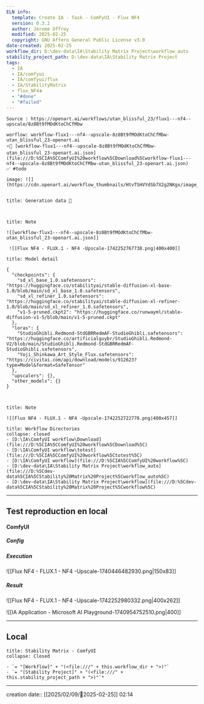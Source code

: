 ```yaml
---
ELN info:
  template: Create IA - Task - ComFyUI - Flux NF4
  version: 0.3.2
  author: Jerome Offroy
  modified: 2025-02-25
  copyright: GNU Affero General Public License v3.0
date-created: 2025-02-25
workflow_dir: D:\dev-data\IA\Stability Matrix Project\workflow_auto
stability_project_path: D:\dev-data\IA\Stability Matrix Project
tags:
  - IA
  - IA/comfyui
  - IA/comfyui/flux
  - IA/StabilityMatrix
  - flux_NF4➕
  - "#done"
  - "#failed"
---
```

```ad-tip
Source : https://openart.ai/workflows/utan_blissful_23/flux1---nf4--upscale/8z8Bt9fMOdKtoChCfMbw

worflow: workflow-flux1---nf4--upscale-8z8Bt9fMOdKtoChCfMbw-utan_blissful_23-openart.ai 
⭐🚧 [workflow-flux1---nf4--upscale-8z8Bt9fMOdKtoChCfMbw-utan_blissful_23-openart.ai.json](file:///D:%5CIA%5CComfyUI%20workflow%5CDownload%5Cworkflow-flux1---nf4--upscale-8z8Bt9fMOdKtoChCfMbw-utan_blissful_23-openart.ai.json)
✅ #todo 

image: ![](https://cdn.openart.ai/workflow_thumbnails/HtvTSHVYdSb7X2g2NKgx/image_L6C2dIbX_1726111852667_raw.jpg)


```

````ad-quote
title: Generation data 🛑

 

````

```ad-note
title: Note

![[workflow-flux1---nf4--upscale-8z8Bt9fMOdKtoChCfMbw-utan_blissful_23-openart.ai.json]]

 ![[Flux NF4 - FLUX.1 - NF4 -Upscale-1742252767738.png|400x400]]

```

```ad-note
title: Model detail 

{
  "checkpoints": {
    "sd_xl_base_1.0.safetensors": "https://huggingface.co/stabilityai/stable-diffusion-xl-base-1.0/blob/main/sd_xl_base_1.0.safetensors",
    "sd_xl_refiner_1.0.safetensors": "https://huggingface.co/stabilityai/stable-diffusion-xl-refiner-1.0/blob/main/sd_xl_refiner_1.0.safetensors",
    "v1-5-pruned.ckpt2": "https://huggingface.co/runwayml/stable-diffusion-v1-5/blob/main/v1-5-pruned.ckpt"
  },
  "loras": {
    "StudioGhibli.Redmond-StdGBRRedmAF-StudioGhibli.safetensors": "https://huggingface.co/artificialguybr/StudioGhibli.Redmond-V2/blob/main/StudioGhibli.Redmond-StdGBRRedmAF-StudioGhibli.safetensors",
    "Yoji_Shinkawa_Art_Style_Flux.safetensors": "https://civitai.com/api/download/models/912623?type=Model&format=SafeTensor"
  },
  "upscalers": {},
  "other_models": {}
}

 

```

```ad-note
title: Note

![[Flux NF4 - FLUX.1 - NF4 -Upscale-1742252722778.png|400x457]]

```


```ad-info
title: Workflow Directories
collapse: closed
- [D:\IA\ComfyUI workflow\Download](file:///D:%5CIA%5CComfyUI%20workflow%5CDownload%5C)
- [D:\IA\ComfyUI workflow\totest](file:///D:%5CIA%5CComfyUI%20workflow%5Ctotest%5C)
- [D:\IA\ComfyUI workflow](file:///D:%5CIA%5CComfyUI%20workflow%5C)
- [D:\dev-data\IA\Stability Matrix Project\workflow_auto](file:///D:%5Cdev-data%5CIA%5CStability%20Matrix%20Project%5Cworkflow_auto%5C)
- [D:\dev-data\IA\Stability Matrix Project\workflow](file:///D:%5Cdev-data%5CIA%5CStability%20Matrix%20Project%5Cworkflow%5C)
```


---

## Test reproduction en local

#### ComfyUI
##### Config
##### Execution
![[Flux NF4 - FLUX.1 - NF4 -Upscale-1740446482930.png|150x83]]

##### Result

![[Flux NF4 - FLUX.1 - NF4 -Upscale-1742252980332.png|400x262]]

![[IA Application - Microsoft AI Playground-1740954752510.png|400]]


---
## Local

```ad-tip
title: Stability Matrix - ComfyUI
collapse: Closed

- `= "[Workflow]" + "(<file:///" + this.workflow_dir + ">)"`
- `= "[Stability Project]" + "(<file:///" + this.stability_project_path + ">)"`*
```

---
creation date:: [[2025/02/09/📒2025-02-25]]  02:14

